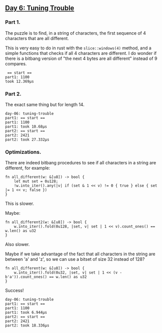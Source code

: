 ## [Day 6: Tuning Trouble](https://adventofcode.com/2022/day/6)

### Part 1.

The puzzle is to find, in a string of characters, the first sequence of 4
characters that are all different.

This is very easy to do in rust with the `slice::windows(4)` method,
and a simple functions that checks if all 4 characters are different.
I do wonder if there is a bitbang version of "the next 4 bytes are
all different" instead of 9 compares.

```
 == start ==
part1: 1100
took 12.369µs
```

### Part 2.

The exact same thing but for length 14.

```
day-06: tuning-trouble
part1: == start ==
part1: 1100
part1: took 10.68µs
part2: == start ==
part2: 2421
part2: took 27.332µs
```

### Optimizations.

There are indeed bitbang procedures to see if all characters in a string
are different, for example:

```
fn all_different(w: &[u8]) -> bool {
    let mut set = 0u128;
    !w.into_iter().any(|v| if (set & 1 << v) != 0 { true } else { set |= 1 << v; false })
}
```

This is slower.

Maybe:

```
fn all_different2(w: &[u8]) -> bool {
    w.into_iter().fold(0u128, |set, v| set | 1 << v).count_ones() == w.len() as u32
}
```

Also slower.

Maybe if we take advantage of the fact that all characters in the string are
between 'a' and 'z', so we can use a bitset of size 32 instead of 128?

```
fn all_different(w: &[u8]) -> bool {
    w.into_iter().fold(0u32, |set, v| set | 1 << (v - b'a')).count_ones() == w.len() as u32
}
```

Success!

```
day-06: tuning-trouble
part1: == start ==
part1: 1100
part1: took 6.944µs
part2: == start ==
part2: 2421
part2: took 18.336µs
```
